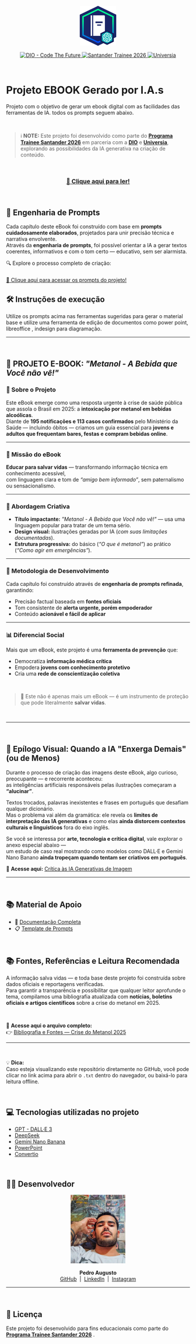 <p align="center">
    <img width="100" src="./assets/img/readme-images/banner.png">
</p>

<p align="center">
<a href="https://dio.me/">
    <img src="https://img.shields.io/badge/DIO-Code_The_Future-28DA77?logo=youtube" alt="DIO - Code The Future">
</a>
<a href="https://www.santander.com.br/hotsite/traineesantander/">
    <img src="https://img.shields.io/badge/Santander-Trainee_2026-FF0000" alt="Santander Trainee 2026">
</a>
<a href="https://www.universia.net/br/home">
    <img src="https://img.shields.io/badge/Universia-Recrutamento-00A2E4" alt="Universia">
</a>
</p>


</br>

# Projeto EBOOK Gerado por I.A.s


Projeto com o objetivo de gerar um ebook digital com as facilidades das ferramentas de IA. todos os prompts
seguem abaixo.

</br>

> ℹ️ **NOTE:** Este projeto foi desenvolvido como parte do [**Programa Trainee Santander 2026**](https://www.santander.com.br/hotsite/traineesantander/) em parceria com a [**DIO**](https://dio.me) e [**Universia**](https://www.universia.net/br/home), explorando as possibilidades da IA generativa na criação de conteúdo.

</br>

### <div align="center"><a  href="./outputs/Metanol - A bebida que você não vê!.pdf" title="View PDF now" > 📕 Clique aqui para ler!</a></div>

</br>

## 🧠 Engenharia de Prompts

Cada capítulo deste eBook foi construído com base em **prompts cuidadosamente elaborados**, projetados para unir precisão técnica e narrativa envolvente.  
Através da **engenharia de prompts**, foi possível orientar a IA a gerar textos coerentes, informativos e com o tom certo — educativo, sem ser alarmista.

🔍 Explore o processo completo de criação:

### <div align="center">
  <a href="./prompts/" title="Ver prompts utilizados">
    📘 Clique aqui para acessar os prompts do projeto!</a></div>


</br>

## 🛠️ Instruções de execução

Utilize os prompts acima nas ferramentas sugeridas para gerar o material base e utilize uma ferramenta de edição de documentos como power point, libreoffice , indesign para diagramação.


---

</br>

## 📗 PROJETO E-BOOK: *"Metanol - A Bebida que Você não vê!"*

### 🎯 Sobre o Projeto
Este eBook emerge como uma resposta urgente à crise de saúde pública que assola o Brasil em 2025: a **intoxicação por metanol em bebidas alcoólicas**.  
Diante de **195 notificações e 113 casos confirmados** pelo Ministério da Saúde — incluindo óbitos — criamos um guia essencial para **jovens e adultos que frequentam bares, festas e compram bebidas online**.

---

### 🚨 Missão do eBook
**Educar para salvar vidas** — transformando informação técnica em conhecimento acessível,  
com linguagem clara e tom de *“amigo bem informado”*, sem paternalismo ou sensacionalismo.

---

### 🎨 Abordagem Criativa
- **Título impactante:** *"Metanol - A Bebida que Você não vê!"* — usa uma linguagem popular para tratar de um tema sério.  
- **Design visual:** ilustrações geradas por IA (*com suas limitações documentadas*).  
- **Estrutura progressiva:** do básico (*“O que é metanol”*) ao prático (*“Como agir em emergências”*).

---

### 🔧 Metodologia de Desenvolvimento
Cada capítulo foi construído através de **engenharia de prompts refinada**, garantindo:

- Precisão factual baseada em **fontes oficiais**  
- Tom consistente de **alerta urgente, porém empoderador**  
- Conteúdo **acionável e fácil de aplicar**  

---

### 📊 Diferencial Social
Mais que um eBook, este projeto é uma **ferramenta de prevenção** que:

- Democratiza **informação médica crítica**  
- Empodera **jovens com conhecimento protetivo**  
- Cria uma **rede de conscientização coletiva** 


</br>


> 🧩 Este não é apenas mais um eBook — é um instrumento de proteção que pode literalmente **salvar vidas**.

</br>

---

</br>

## 🧠 Epílogo Visual: Quando a IA "Enxerga Demais" (ou de Menos)

Durante o processo de criação das imagens deste eBook, algo curioso, preocupante — e recorrente aconteceu:  
as inteligências artificiais responsáveis pelas ilustrações começaram a **“alucinar”**.

Textos trocados, palavras inexistentes e frases em português que desafiam qualquer dicionário.  
Mas o problema vai além da gramática: ele revela os **limites de interpretação das IA generativas** e como elas **ainda distorcem contextos culturais e linguísticos** fora do eixo inglês.

Se você se interessa por **arte, tecnologia e crítica digital**, vale explorar o anexo especial abaixo —  
um estudo de caso real mostrando como modelos como DALL·E e Gemini Nano Banano **ainda tropeçam quando tentam ser criativos em português**.  

🔁 **Acesse aqui:** [Crítica às IA Generativas de Imagem](./append.md)

---
</br>

## 📚 Material de Apoio
- 📄 [Documentação Completa](https://github.com/felipeAguiarCode/prompts-recipe-to-create-a-ebook/tree/main)
- 📋 [Template de Prompts](https://github.com/apedrodev1/prompts-recipe-to-create-a-ebook/tree/main/prompts)  

</br>

## 📚 Fontes, Referências e Leitura Recomendada

A informação salva vidas — e toda base deste projeto foi construída sobre dados oficiais e reportagens verificadas.  
Para garantir a transparência e possibilitar que qualquer leitor aprofunde o tema, compilamos uma bibliografia atualizada com **notícias, boletins oficiais e artigos científicos** sobre a crise do metanol em 2025.

</br>

🧾 **Acesse aqui o arquivo completo:**  
👉 [Bibliografia e Fontes — Crise do Metanol 2025](./assets/sources/bibliografia-e-fontes-relevantes.txt)

---

</br>

💡 **Dica:**  
Caso esteja visualizando este repositório diretamente no GitHub, você pode clicar no link acima para abrir o `.txt` dentro do navegador, ou baixá-lo para leitura offline.


</br>

## 💻 Tecnologias utilizadas no projeto

- [GPT - DALL·E 3](https://chat.openai.com/) 
- [DeepSeek](https://www.deepseek.com/)
- [Gemini Nano Banana](https://gemini.google/overview/image-generation/)
- [PowerPoint](https://www.microsoft.com/en/microsoft-365/powerpoint)
- [Convertio](https://convertio.co/pt/)

</br>

## 👨‍💻 Desenvolvedor

<p align="center">
  <img src="./assets/img/readme-images/apedrodev1-pic.jpg" width="150" alt="Foto de Pedro Augusto"/>
</p>

<p align="center">
  <b>Pedro Augusto</b>  
  <br>
  <a href="https://github.com/apedrodev1">GitHub</a> &nbsp;|&nbsp;
  <a href="https://www.linkedin.com/in/pedro-augusto-rocha-548b28110/">LinkedIn</a> &nbsp;|&nbsp;
  <a href="https://www.instagram.com/apedrorocha/">Instagram</a>
</p>


---

</br>

## 📄 Licença
Este projeto foi desenvolvido para fins educacionais como parte do [**Programa Trainee Santander 2026**](https://www.santander.com.br/hotsite/traineesantander/) .